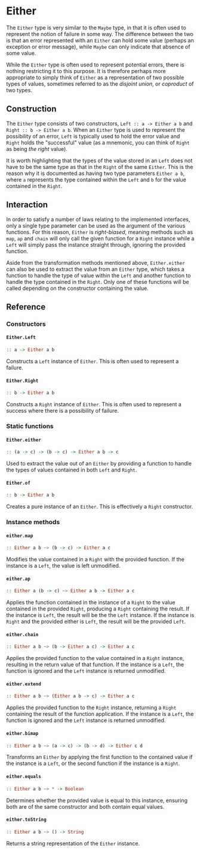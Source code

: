 # Either

The `Either` type is very similar to the `Maybe` type, in that it is often used
to represent the notion of failure in some way. The difference between the two
is that an error represented with an `Either` can hold some value (perhaps an
exception or error message), while `Maybe` can only indicate that absence of
some value.

While the `Either` type is often used to represent potential errors, there is
nothing restricting it to this purpose. It is therefore perhaps more appropriate
to simply think of `Either` as a representation of two possible types of values,
sometimes referred to as the _disjoint union_, or _coproduct_ of two types.

## Construction

The `Either` type consists of two constructors, `Left :: a -> Either a b` and
`Right :: b -> Either a b`. When an `Either` type is used to represent the
possibility of an error, `Left` is typically used to hold the error value and
`Right` holds the "successful" value (as a mnemonic, you can think of `Right` as
being _the right_ value).

It is worth highlighting that the types of the value stored in an `Left` does
not have to be the same type as that in the `Right` of the same `Either`. This
is the reason why it is documented as having two type parameters `Either a b`,
where `a` represents the type contained within the `Left` and `b` for the value
contained in the `Right`.

## Interaction

In order to satisfy a number of laws relating to the implemented interfaces,
only a single type parameter can be used as the argument of the various
functions. For this reason, `Either` is _right-biased_, meaning methods such as
`map`, `ap` and `chain` will only call the given function for a `Right` instance
while a `Left` will simply pass the instance straight through, ignoring the
provided function.

Aside from the transformation methods mentioned above, `Either.either` can also
be used to extract the value from an `Either` type, which takes a function to
handle the type of value within the `Left` and another function to handle the
type contained in the `Right`. Only one of these functions will be called
depending on the constructor containing the value.

## Reference

### Constructors

#### `Either.Left`
```hs
:: a -> Either a b
```
Constructs a `Left` instance of `Either`. This is often used to represent a
failure.

#### `Either.Right`
```hs
:: b -> Either a b
```
Constructs a `Right` instance of `Either`. This is often used to represent a
success where there is a possibility of failure.

### Static functions

#### `Either.either`
```hs
:: (a -> c) -> (b -> c) -> Either a b -> c
```
Used to extract the value out of an `Either` by providing a function to handle
the types of values contained in both `Left` and `Right`.

#### `Either.of`
```hs
:: b -> Either a b
```
Creates a pure instance of an `Either`. This is effectively a `Right`
constructor.

### Instance methods

#### `either.map`
```hs
:: Either a b ~> (b -> c) -> Either a c
```
Modifies the value contained in a `Right` with the provided function. If the
instance is a `Left`, the value is left unmodified.

#### `either.ap`
```hs
:: Either a (b -> c) ~> Either a b -> Either a c
```
Applies the function contained in the instance of a `Right` to the value
contained in the provided `Right`, producing a `Right` containing the result. If
the instance is `Left`, the result will be the the `Left` instance. If the
instance is `Right` and the provided either is `Left`, the result will be the
provided `Left`.

#### `either.chain`
```hs
:: Either a b ~> (b -> Either a c) -> Either a c
```
Applies the provided function to the value contained in a `Right` instance,
resulting in the return value of that function. If the instance is a `Left`, the
function is ignored and the `Left` instance is returned unmodified.

#### `either.extend`
```hs
:: Either a b ~> (Either a b -> c) -> Either a c
```
Applies the provided function to the `Right` instance, returning a `Right`
containing the result of the function application. If the instance is a `Left`,
the function is ignored and the `Left` instance is returned unmodified.

#### `either.bimap`
```hs
:: Either a b ~> (a -> c) -> (b -> d) -> Either c d
```
Transforms an `Either` by applying the first function to the contained value if
the instance is a `Left`, or the second function if the instance is a `Right`.

#### `either.equals`
```hs
:: Either a b ~> * -> Boolean
```
Determines whether the provided value is equal to this instance, ensuring both
are of the same constructor and both contain equal values.

#### `either.toString`
```hs
:: Either a b ~> () -> String
```
Returns a string representation of the `Either` instance.
